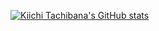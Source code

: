 [![Kiichi Tachibana's GitHub stats](https://github-readme-stats-99ejj06al-ossan-engineer.vercel.app/api?username=ossan-engineer&show_icons=true&count_private=true)](https://github.com/anuraghazra/github-readme-stats)
